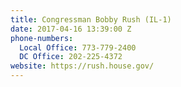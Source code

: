 ```yaml
---
title: Congressman Bobby Rush (IL-1)
date: 2017-04-16 13:39:00 Z
phone-numbers:
  Local Office: 773-779-2400
  DC Office: 202-225-4372
website: https://rush.house.gov/
---
```


